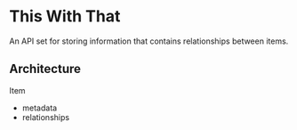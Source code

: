 # This With That

An API set for storing information that contains relationships between items.

## Architecture

Item

- metadata
- relationships
